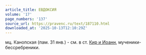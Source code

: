 ```yaml
---
article_title: ЕВДОКСИЯ
volume: '17'
page_numbers: '137'
source_url: https://pravenc.ru/text/187110.html
downloaded_at: '2025-10-13T12:10:29Z'
---
```


мц. Канопская (пам. 31 янв.) - см. в ст. [Кир и Иоанн](<https://pravenc.ru/text/Кир и Иоанн.html>), мученики-бессребреники.
